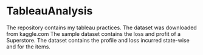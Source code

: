 # TableauAnalysis
The repository contains my tableau practices.
The dataset was downloaded from kaggle.com
The sample dataset contains the loss and profit of a Superstore.
The dataset contains the profile and loss incurred state-wise and for the items.
